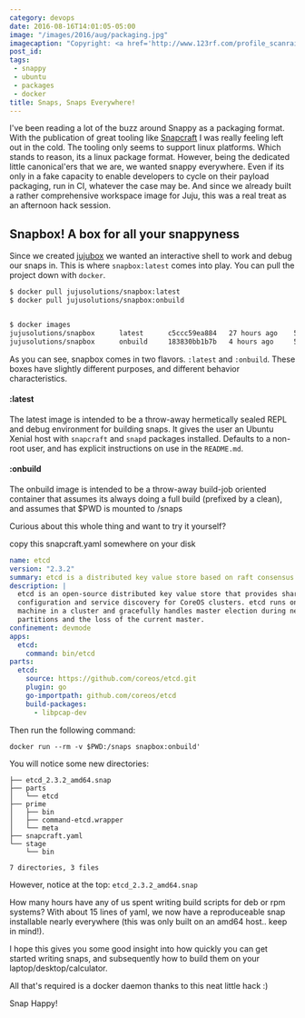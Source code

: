 ```yaml
---
category: devops
date: 2016-08-16T14:01:05-05:00
image: "/images/2016/aug/packaging.jpg"
imagecaption: "Copyright: <a href='http://www.123rf.com/profile_scanrail'>scanrail / 123RF Stock Photo</a>"
post_id:
tags:
 - snappy
 - ubuntu
 - packages
 - docker
title: Snaps, Snaps Everywhere!
---
```


I've been reading a lot of the buzz around Snappy as a packaging format. With the publication of
great tooling like [Snapcraft](https://snapcraft.io) I was really feeling left out in the cold.
The tooling only seems to support linux platforms. Which stands to reason, its a linux package
format. However, being the dedicated little canonical'ers that we are, we wanted snappy everywhere.
Even if its only in a fake capacity to enable developers to cycle on their payload
packaging, run in CI, whatever the case may be. And since we already built a rather comprehensive
workspace image for Juju, this was a real treat as an afternoon hack session.

## Snapbox! A box for all your snappyness

Since we created [jujubox](https://hub.docker.com/r/jujusolutions/charmbox) we wanted
an interactive shell to work and debug our snaps in. This is where `snapbox:latest`
comes into play. You can pull the project down with `docker`.

```bash
$ docker pull jujusolutions/snapbox:latest
$ docker pull jujusolutions/snapbox:onbuild


$ docker images
jujusolutions/snapbox      latest      c5ccc59ea884   27 hours ago    594.1 MB
jujusolutions/snapbox      onbuild     183830bb1b7b   4 hours ago     593.8 MB
```

As you can see, snapbox comes in two flavors. `:latest` and `:onbuild`. These
boxes have slightly different purposes, and different behavior characteristics.

#### :latest

The latest image is intended to be a throw-away hermetically sealed REPL and
debug environment for building snaps. It gives the user an Ubuntu Xenial host
with `snapcraft` and `snapd` packages installed. Defaults to a non-root user,
and has explicit instructions on use in the `README.md`.

#### :onbuild

The onbuild image is intended to be a throw-away build-job oriented container
that assumes its always doing a full build (prefixed by a clean), and assumes
that $PWD is mounted to /snaps


Curious about this whole thing and want to try it yourself?

copy this snapcraft.yaml somewhere on your disk

```yaml
name: etcd
version: "2.3.2"
summary: etcd is a distributed key value store based on raft consensus
description: |
  etcd is an open-source distributed key value store that provides shared
  configuration and service discovery for CoreOS clusters. etcd runs on each
  machine in a cluster and gracefully handles master election during network
  partitions and the loss of the current master.
confinement: devmode
apps:
  etcd:
    command: bin/etcd
parts:
  etcd:
    source: https://github.com/coreos/etcd.git
    plugin: go
    go-importpath: github.com/coreos/etcd
    build-packages:
      - libpcap-dev
```

Then run the following command:

```
docker run --rm -v $PWD:/snaps snapbox:onbuild'
```

You will notice some new directories:

```
├── etcd_2.3.2_amd64.snap
├── parts
│   └── etcd
├── prime
│   ├── bin
│   ├── command-etcd.wrapper
│   └── meta
├── snapcraft.yaml
└── stage
    └── bin

7 directories, 3 files
```

However, notice at the top: `etcd_2.3.2_amd64.snap`

How many hours have any of us spent writing build scripts for deb or rpm
systems? With about 15 lines of yaml, we now have a reproduceable snap
installable nearly everywhere (this was only built on an amd64 host.. keep in mind!).


I hope this gives you some good insight into how quickly you can get started
writing snaps, and subsequently how to build them on your laptop/desktop/calculator.

All that's required is a docker daemon  thanks to this neat little hack  :)

Snap Happy!
